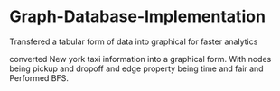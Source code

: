 # Graph-Database-Implementation
Transfered a tabular form of data into graphical for faster analytics

converted New york taxi information into a graphical form.
With nodes being pickup and dropoff and edge property being time and fair and Performed BFS.
